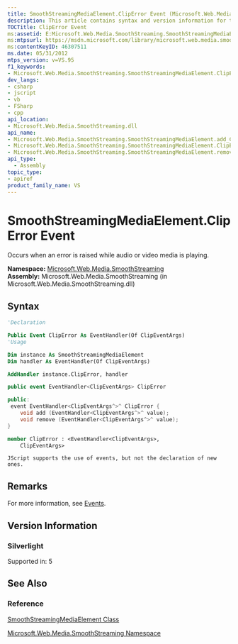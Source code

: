 ```yaml
---
title: SmoothStreamingMediaElement.ClipError Event (Microsoft.Web.Media.SmoothStreaming)
description: This article contains syntax and version information for the SmoothStreamingMediaElement.ClipError event.
TOCTitle: ClipError Event
ms:assetid: E:Microsoft.Web.Media.SmoothStreaming.SmoothStreamingMediaElement.ClipError
ms:mtpsurl: https://msdn.microsoft.com/library/microsoft.web.media.smoothstreaming.smoothstreamingmediaelement.cliperror(v=VS.95)
ms:contentKeyID: 46307511
ms.date: 05/31/2012
mtps_version: v=VS.95
f1_keywords:
- Microsoft.Web.Media.SmoothStreaming.SmoothStreamingMediaElement.ClipError
dev_langs:
- csharp
- jscript
- vb
- FSharp
- cpp
api_location:
- Microsoft.Web.Media.SmoothStreaming.dll
api_name:
- Microsoft.Web.Media.SmoothStreaming.SmoothStreamingMediaElement.add_ClipError
- Microsoft.Web.Media.SmoothStreaming.SmoothStreamingMediaElement.ClipError
- Microsoft.Web.Media.SmoothStreaming.SmoothStreamingMediaElement.remove_ClipError
api_type:
  - Assembly
topic_type:
- apiref
product_family_name: VS
---
```


# SmoothStreamingMediaElement.ClipError Event

Occurs when an error is raised while audio or video media is playing.

**Namespace:**  [Microsoft.Web.Media.SmoothStreaming](microsoft-web-media-smoothstreaming-namespace_1.md)  
**Assembly:**  Microsoft.Web.Media.SmoothStreaming (in Microsoft.Web.Media.SmoothStreaming.dll)

## Syntax

```vb
'Declaration

Public Event ClipError As EventHandler(Of ClipEventArgs)
'Usage

Dim instance As SmoothStreamingMediaElement
Dim handler As EventHandler(Of ClipEventArgs)

AddHandler instance.ClipError, handler
```

```csharp
public event EventHandler<ClipEventArgs> ClipError
```

```cpp
public:
 event EventHandler<ClipEventArgs^>^ ClipError {
    void add (EventHandler<ClipEventArgs^>^ value);
    void remove (EventHandler<ClipEventArgs^>^ value);
}
```

``` fsharp
member ClipError : <EventHandler<ClipEventArgs>,
    ClipEventArgs>
```

```jscript
JScript supports the use of events, but not the declaration of new ones.
```

## Remarks

For more information, see [Events](events.md).

## Version Information

### Silverlight

Supported in: 5  

## See Also

### Reference

[SmoothStreamingMediaElement Class](smoothstreamingmediaelement-class-microsoft-web-media-smoothstreaming_1.md)

[Microsoft.Web.Media.SmoothStreaming Namespace](microsoft-web-media-smoothstreaming-namespace_1.md)
